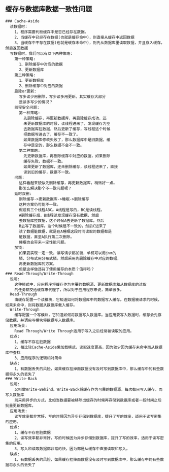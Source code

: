 ## 缓存与数据库数据一致性问题
    ### Cache-Aside
      读数据时:
        1、程序需要判断缓存中是否已经存在数据。
        2、当缓存中已经存在数据(也就是缓存命中)，则直接从缓存中返回数据
        3、当缓存中不存在数据(也就是缓存未命中)，则先从数据库里读取数据，并且存入缓存，然后返回数据
      写数据时，我们可以有以下两种策略:
        第一种策略:
          1、删除缓存中对应的数据
          2、更新数据库
        第二种策略:
          1、更新数据库
          2、删除缓存中对应的数据
        删除or更新:
          写多读少用删除，写少读多用更新。其实缓存大部分
          是读多写少的情况？
        线程安全问题:
          第一种策略:
            先删除缓存，再更新数据库，再删除缓存成功，还
            未更新数据库的时候，读线程进来了，发现缓存为空
            去数据库拉数据，然后更新了缓存，写线程这个时候
            把数据写进去了，缓存不一致了。
            如果数据库修改失败了，那么数据库中是旧数据，缓
            存中是空的，那么数据不会不一致。
          第二种策略:
            先更新数据库，再删除缓存中对应的数据，如果删除
            缓存失败，数据不一致。
            如果更新了数据库，还未删除缓存，读线程进来了，直接
            读到旧的缓存，数据不一致。
        问题:
          这样看起来貌似先删除缓存，再更新数据库，稍微好一点。
          那怎么解决那个不一致问题呢？
        延时双删:
          删除缓存->更新数据库->睡眠->删除缓存
          这种方案仍可能不一致。
          假设有三个线程ABC。A线程是写的，BC是读线程。
          A删除缓存后，B线程读发现缓存没有数据，然后
          去数据库拉数据，这个时候A去更新了数据库，然后
          B去写了数据库。这个时候是不一致的，然后C进来了
          读了数据脏数据，就是在A睡眠这段时间读取的数据都是
          脏数据，直至A执行第二次删除。
          睡眠也会带来一定性能问题。
        加锁:
          如果要实现一定一致，读写请求都加锁，单机可以用jvm的
          锁，分布式用分布式锁。然后采用先删除缓存中对应的数据，
          再更新数据库的方案。
          但是这样做违背了使用缓存的本质？值得吗？
    ### Read-Through/Write-Through
      说明:
        这种模式中，应用程序将缓存作为主要的数据源，更新数据库和从数据库的读取
        的任务都交给缓存来代理了，所以对于应用程序来说，简单很多。
      Read-Through
        由缓存配置一个读模块，它知道如何将数据库中的数据写入缓存。在数据被请求的时候，如果未命中，则将数据从数据库载入缓存。
      Write-Through
        缓存配置一个写模块，它知道如何将数据写入数据库。当应用要写入数据时，缓存会先存储数据，并调用写模块将数据写入数据库。
      应用场景:
        Read Through/Write Through适用于写入之后经常被读取的应用。
      优点:
        1、缓存不存在脏数据
        2、相比较Cache-Aside懒加载模式，读取速度更高，因为较少因为缓存未命中而从数据库中查找
        3、应用程序的逻辑相对简单
      缺点:
        1、有数据丢失的风险，如果缓存挂掉而数据没有及时写到数据库中，那么缓存中的有些数据将永久的丢失了
    ### Write-Back
      说明:
        又叫做Write-Behind。Write-Back将缓存作为可靠的数据源，每次都只写入缓存，而写入数据库
        则采用异步的方式，比如当数据要被移除出缓存的时候再存储到数据库或者一段时间之后批量更新数据库。
      应用场景:
        读写效率都非常好，写的时候因为异步存储到数据库，提升了写的效率，适用于读写密集的应用。
      优点:
        1、缓存不存在脏数据
        2、读写效率都非常好，写的时候因为异步存储到数据库，提升了写的效率，适用于读写密集的应用。
        3、写入和读取数据都非常的快，因为都是从缓存中直接读取和写入。
      缺点:
        1、有数据丢失的风险，如果缓存挂掉而数据没有及时写到数据库中，那么缓存中的有些数据将永久的丢失了


      

